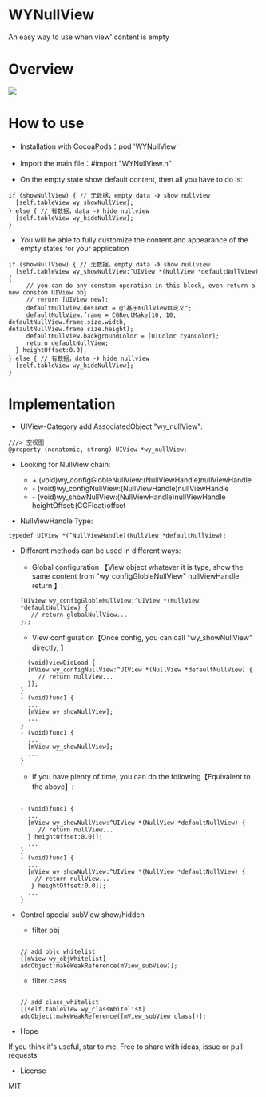 # WYNullView

An easy way to use when view' content is empty

# Overview

![](https://github.com/WymanLyu/WYNullView/blob/master/WYNullView/Images/nullTest.gif)

# How to use

* Installation with CocoaPods：pod 'WYNullView'

* Import the main file：#import "WYNullView.h"

* On the empty state show default content, then all you have to do is:

```objc
if (showNullView) { // 无数据，empty data -》 show nullview
  [self.tableView wy_showNullView];
} else { // 有数据，data -》 hide nullview
  [self.tableView wy_hideNullView];
}
```

* You will be able to fully customize the content and appearance of the empty states for your application

```objc
if (showNullView) { // 无数据，empty data -》 show nullview
  [self.tableView wy_showNullView:^UIView *(NullView *defaultNullView) {
     // you can do any constom operation in this block, even return a new constom UIView obj 
	 // rerurn [UIView new];
	 defaultNullView.desText = @"基于NullView自定义";
	 defaultNullView.frame = CGRectMake(10, 10, 		defaultNullView.frame.size.width, 			defaultNullView.frame.size.height);
	 defaultNullView.backgroundColor = [UIColor cyanColor];
	 return defaultNullView;
  } heightOffset:0.0];
} else { // 有数据，data -》 hide nullview
  [self.tableView wy_hideNullView];
}

```

# Implementation

* UIView-Category add AssociatedObject "wy_nullView":

```objc
///> 空视图
@property (nonatomic, strong) UIView *wy_nullView;

```

* Looking for NullView chain:

	* \+ (void)wy_configGlobleNullView:(NullViewHandle)nullViewHandle
	* \- (void)wy_configNullView:(NullViewHandle)nullViewHandle
	* \- (void)wy_showNullView:(NullViewHandle)nullViewHandle heightOffset:(CGFloat)offset

* NullViewHandle Type:

```
typedef UIView *(^NullViewHandle)(NullView *defaultNullView);
```

* Different methods can be used in different ways:

	* Global configuration 【View object whatever it is type, show the same content from "wy_configGlobleNullView" nullViewHandle return 】:

	```Objc
 	[UIView wy_configGlobleNullView:^UIView *(NullView *defaultNullView) {
       // return globalNullView...
    }];
	```  
	
	* View configuration【Once config, you can call "wy_showNullView" directly, 】

		
	```Objc
	- (void)viewDidLoad {
	  [mView wy_configNullView:^UIView *(NullView *defaultNullView) {
         // return nullView...
      }];
	}
	- (void)func1 {
	  ...
	  [mView wy_showNullView];
	  ...
	}
    - (void)func1 {
      ...
	  [mView wy_showNullView];
	  ...
    }
	```
   
	* If you have plenty of time, you can do the following【Equivalent to the above】:
	
	```Objc
			
	- (void)func1 {
	  ...
	  [mView wy_showNullView:^UIView *(NullView *defaultNullView) {
         // return nullView...
      } heightOffset:0.0]];
	  ...
	}
    - (void)func1 {
      ...
	  [mView wy_showNullView:^UIView *(NullView *defaultNullView) {
        // return nullView...
       } heightOffset:0.0]];
	  ...
    }
   ```
   
* Control special subView show/hidden 

	* filter obj
	
	```Objc

  	// add objc_whitelist 
 	[[mView wy_objWhitelist] addObject:makeWeakReference(mView_subView)];
 
	```
	* filter class

	```Objc

 	// add class_whitelist
 	[[self.tableView wy_classWhitelist] addObject:makeWeakReference([mView_subView class])];
	```

* Hope

If you think it's useful, star to me, Free to share with ideas, issue or pull requests

* License

MIT

